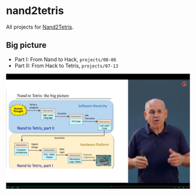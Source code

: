 # nand2tetris
All projects for [Nand2Tetris](http://www.nand2tetris.org/).

## Big picture
* Part I: From Nand to Hack, `projects/00-06`
* Part II: From Hack to Tetris,  `projects/07-13`

![big picture](./big_picture.png)
